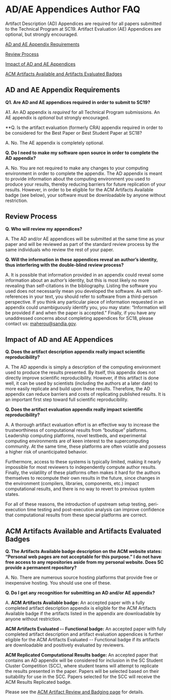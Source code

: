 # AD/AE Appendices Author FAQ

Artifact Description (AD) Appendices are required for all papers submitted to the Technical Program at SC19.
Artifact Evaluation (AE) Appendices are optional, but strongly encouraged.

[AD and AE Appendix Requirements](#requirements)

[Review Process](#review)

[Impact of AD and AE Appendices](#impact)

[ACM Artifacts Available and Artifacts Evaluated Badges](#badges)

## <a name="requirements"></a>AD and AE Appendix Requirements 

**Q1. Are AD and AE appendices required in order to submit to SC19?**

A1. An AD appendix is _required_ for all Technical Program submissions.
An AE appendix is _optional_ but strongly encouraged.

**Q. Is the artifact evaluation (formerly CRA) appendix required in order to be considered for the Best Paper or Best Student Paper at SC18?

A. No. The AE appendix is completely optional.

**Q. Do I need to make my software open source in order to complete the AD appendix?**

A. No. You are not required to make any changes to your computing environment in order to complete the appendix. The AD appendix is meant to provide information about the computing environment you used to produce your results, thereby reducing barriers for future replication of your results. However, in order to be eligible for the ACM Artifacts Available badge (see below), your software must be downloadable by anyone without restriction.

## <a name="review"></a>Review Process 

**Q. Who will review my appendices?**

A. The AD and/or AE appendices will be submitted at the same time as your paper and will be reviewed as part of the standard review process by the same individuals who review the rest of your paper.

**Q. Will the information in these appendices reveal an author’s identity, thus interfering with the double-blind review process?**

A. It is possible that information provided in an appendix could reveal some information about an author’s identity, but this is most likely no more revealing than self-citations in the bibliography. Listing the software you used does not necessarily mean you developed the software. As with self-references in your text, you should refer to software from a third-person perspective. If you think any particular piece of information requested in an appendix could unambiguously identify you, you may state: “Information will be provided if and when the paper is accepted.” Finally, if you have any unaddressed concerns about completing appendices for SC18, please contact us: maherou@sandia.gov.

## <a name="impact"></a>Impact of AD and AE Appendices 

**Q. Does the artifact description appendix really impact scientific reproducibility?**

A. The AD appendix is simply a description of the computing environment used to produce the results presented. By itself, this appendix does not directly improve scientific reproducibility. However, if this artifact is done well, it can be used by scientists (including the authors at a later date) to more easily replicate and build upon these results. Therefore, the AD appendix can reduce barriers and costs of replicating published results. It is an important first step toward full scientific reproducibility.

**Q. Does the artifact evaluation appendix really impact scientific reproducibility?**

A. A thorough artifact evaluation effort is an effective way to increase the trustworthiness of computational results from “boutique” platforms. Leadership computing platforms, novel testbeds, and experimental computing environments are of keen interest to the supercomputing community. At the same time, these platforms are often volatile and possess a higher risk of unanticipated behavior.

Furthermore, access to these systems is typically limited, making it nearly impossible for most reviewers to independently compute author results. Finally, the volatility of these platforms often makes it hard for the authors themselves to recompute their own results in the future, since changes in the environment (compilers, libraries, components, etc.) impact computational results, and there is no way to revert to previous system states.

For all of these reasons, the introduction of upstream setup testing, peri-execution time testing and post-execution analysis can improve confidence that computational results from these special platforms are correct.

## <a name="badges"></a>ACM Artifacts Available and Artifacts Evaluated Badges 

**Q. The Artifacts Available badge description on the ACM website states: “Personal web pages are not acceptable for this purpose.” I do not have free access to any repositories aside from my personal website. Does SC provide a permanent repository?**

A. No. There are numerous source hosting platforms that provide free or inexpensive hosting. You should use one of these.

**Q. Do I get any recognition for submitting an AD and/or AE appendix?**

A. **ACM Artifacts Available badge:** An accepted paper with a fully completed artifact description appendix is eligible for the ACM Artifacts Available badge if the artifacts listed in the appendix are downloadable by anyone without restriction.

**ACM Artifacts Evaluated -- Functional badge:** An accepted paper with fully completed artifact description and artifact evaluation appendices is further eligible for the ACM Artifacts Evaluated -- Functional badge if its artifacts are downloadable and positively evaluated by reviewers.

**ACM Replicated Computational Results badge:** An accepted paper that contains an AD appendix will be considered for inclusion in the SC Student Cluster Competition (SCC), where student teams will attempt to replicate the results presented in the paper. Papers will be selected based on their suitability for use in the SCC. Papers selected for the SCC will receive the ACM Results Replicated badge.

Please see the [ACM Artifact Review and Badging page](https://www.acm.org/publications/policies/artifact-review-badging) for details.

